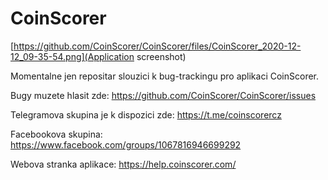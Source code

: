 # CoinScorer

[https://github.com/CoinScorer/CoinScorer/files/CoinScorer_2020-12-12_09-35-54.png](Application screenshot)

Momentalne jen repositar slouzici k bug-trackingu pro aplikaci CoinScorer.

Bugy muzete hlasit zde: https://github.com/CoinScorer/CoinScorer/issues

Telegramova skupina je k dispozici zde: https://t.me/coinscorercz

Facebookova skupina: https://www.facebook.com/groups/1067816946699292

Webova stranka aplikace: https://help.coinscorer.com/
